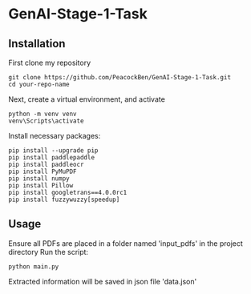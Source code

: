 # GenAI-Stage-1-Task
## Installation
First clone my repository
```
git clone https://github.com/PeacockBen/GenAI-Stage-1-Task.git
cd your-repo-name
```
Next, create a virtual environment, and activate
```
python -m venv venv
venv\Scripts\activate
```
Install necessary packages:
```
pip install --upgrade pip
pip install paddlepaddle
pip install paddleocr
pip install PyMuPDF
pip install numpy
pip install Pillow
pip install googletrans==4.0.0rc1
pip install fuzzywuzzy[speedup]
```
## Usage
Ensure all PDFs are placed in a folder named 'input_pdfs' in the project directory 
Run the script:
```
python main.py
```
Extracted information will  be saved in json file 'data.json'


